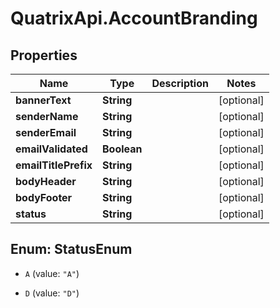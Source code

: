 # QuatrixApi.AccountBranding

## Properties
Name | Type | Description | Notes
------------ | ------------- | ------------- | -------------
**bannerText** | **String** |  | [optional] 
**senderName** | **String** |  | [optional] 
**senderEmail** | **String** |  | [optional] 
**emailValidated** | **Boolean** |  | [optional] 
**emailTitlePrefix** | **String** |  | [optional] 
**bodyHeader** | **String** |  | [optional] 
**bodyFooter** | **String** |  | [optional] 
**status** | **String** |  | [optional] 


<a name="StatusEnum"></a>
## Enum: StatusEnum


* `A` (value: `"A"`)

* `D` (value: `"D"`)




